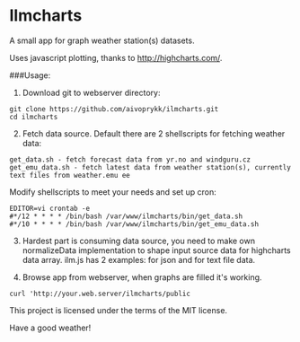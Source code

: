 Ilmcharts
=========

A small app for graph weather station(s) datasets.

Uses javascript plotting, thanks to http://highcharts.com/.

###Usage:

1) Download git to webserver directory:
```
git clone https://github.com/aivoprykk/ilmcharts.git
cd ilmcharts
```

2) Fetch data source. Default there are 2 shellscripts for fetching weather data:
```
get_data.sh - fetch forecast data from yr.no and windguru.cz
get_emu_data.sh - fetch latest data from weather station(s), currently text files from weather.emu ee
```
Modify shellscripts to meet your needs and set up cron:
```
EDITOR=vi crontab -e
#*/12 * * * * /bin/bash /var/www/ilmcharts/bin/get_data.sh
#*/10 * * * * /bin/bash /var/www/ilmcharts/bin/get_emu_data.sh
```

3) Hardest part is consuming data source, you need to make own normalizeData implementation to shape input source data for highcharts data array. ilm.js has 2 examples: for json and for text file data.

4) Browse app from webserver, when graphs are filled it's working.
```
curl 'http://your.web.server/ilmcharts/public
```

This project is licensed under the terms of the MIT license.

Have a good weather! 
